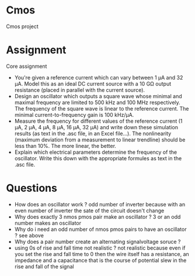# Cmos
Cmos project 
# Assignment 
Core assignment

- You're given a reference current which can vary between 1 µA and 32 µA. Model this as an ideal DC current source with a 10 GΩ output resistance (placed in parallel with the current source).
- Design an oscillator which outputs a square wave whose minimal and maximal frequency are limited to 500 kHz and 100 MHz respectively. The frequency of the square wave is linear to the reference current. The minimal current-to-frequency gain is 100 kHz/µA.
- Measure the frequency for different values of the reference current (1 µA, 2 µA, 4 µA, 8 µA, 16 µA, 32 µA) and write down these simulation results (as text in the .asc file, in an Excel file...). The nonlinearity (maximum deviation from a measurement to linear trendline) should be less than 10%. The more linear, the better.
- Explain which electrical parameters determine the frequency of the oscillator. Write this down with the appropriate formules as text in the .asc file.
  
# Questions 
- How does an oscillator work ?
  odd number of inverter because with an even number of inverter the sate of the circuit doesn't change 
- Why does exactly 3 nmos pmos pair make an oscillator ?
  3 or an odd number makes an oscillator
- Why do i need an odd number of nmos pmos pairs to have an oscillator ?
  see above  
- Why does a pair number create an alternating signalvoltage soruce ?
- using 0s of rise and fall time not realistic ?
  not realistic because even if you set the rise and fall time to 0 then the wire itself has a resistance, an impedance and a capacitance that is the course of potential slew in the rise and fall of the signal
